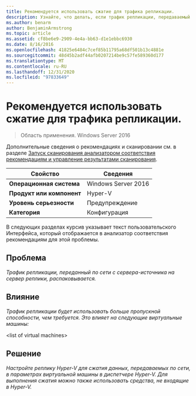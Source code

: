 ```yaml
---
title: Рекомендуется использовать сжатие для трафика репликации.
description: Узнайте, что делать, если трафик репликации, передаваемый по сети с сервера-источника на сервер реплики, распаковывается.
ms.author: benarm
author: BenjaminArmstrong
ms.topic: article
ms.assetid: cf8be6e9-2909-4e4a-bb63-d1e1ebbc6930
ms.date: 8/16/2016
ms.openlocfilehash: 41825e6484c7cef85b11795a68df501b13c4881e
ms.sourcegitcommit: 48d45b2adf44afb0207214be9c57fe589360d177
ms.translationtype: MT
ms.contentlocale: ru-RU
ms.lasthandoff: 12/31/2020
ms.locfileid: "97833649"
---
```

# <a name="compression-is-recommended-for-replication-traffic"></a>Рекомендуется использовать сжатие для трафика репликации.

>Область применения. Windows Server 2016

Дополнительные сведения о рекомендациях и сканировании см. в разделе [Запуск сканирования анализатором соответствия рекомендациям и управление результатами сканирования](https://go.microsoft.com/fwlink/p/?LinkID=223177).

|Свойство|Сведения|
|-|-|
|**Операционная система**|Windows Server 2016|
|**Продукт или компонент**|Hyper-V|
|**Уровень серьезности**|Предупреждение|
|**Категория**|Конфигурация|

В следующих разделах курсив указывает текст пользовательского Интерфейса, который отображается в анализатор соответствия рекомендациям для этой проблемы.

## <a name="issue"></a>Проблема
*Трафик репликации, переданный по сети с сервера-источника на сервер реплики, распаковывается.*

## <a name="impact"></a>Влияние
*Трафик репликации будет использовать больше пропускной способности, чем требуется. Это влияет на следующие виртуальные машины:*

\<list of virtual machines>

## <a name="resolution"></a>Решение
*Настройте реплику Hyper-V для сжатия данных, передаваемых по сети, в параметрах виртуальной машины в диспетчере Hyper-V. Для выполнения сжатия можно также использовать средства, не входящие в Hyper-V.*



